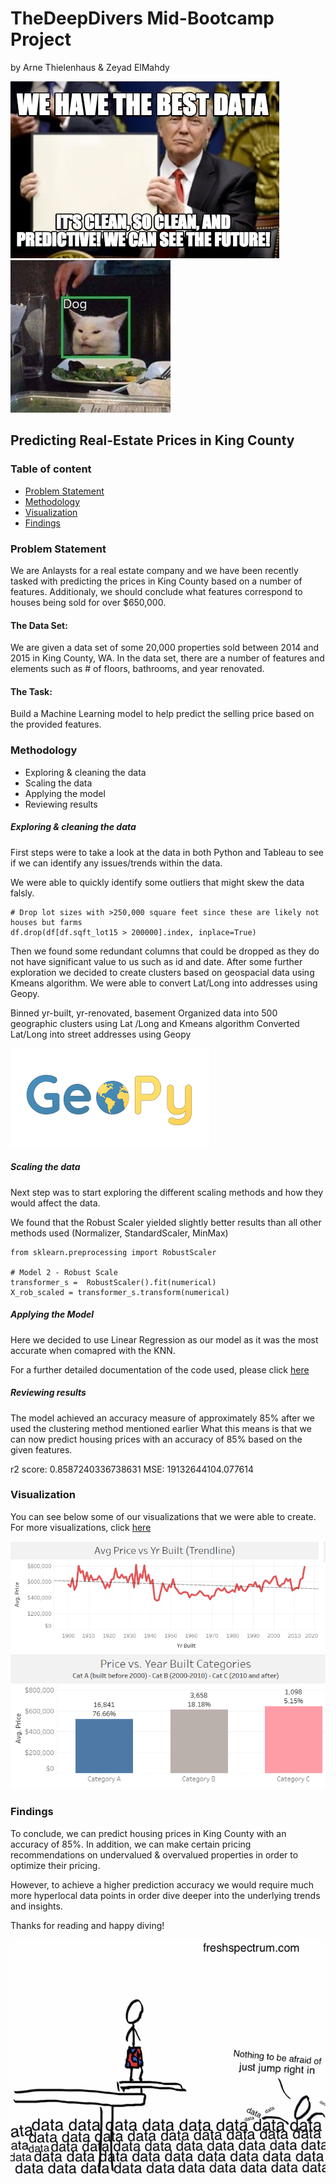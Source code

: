 # TheDeepDivers Mid-Bootcamp Project 
by Arne Thielenhaus & Zeyad ElMahdy

![TheDeepDiversProject](https://github.com/zeyadelmahdy/TheDeepDiversProject/blob/main/4760796.jpg)
![TheDeepDiversProject](https://github.com/zeyadelmahdy/TheDeepDiversProject/blob/main/communityIcon_anc30b6ykk461.jpg)

## Predicting Real-Estate Prices in King County

### Table of content

- [Problem Statement](#problem-statement)
- [Methodology](#methodology)
- [Visualization](#visualization)
- [Findings](#findings)

### Problem Statement

We are Anlaysts for a real estate company and we have been recently tasked with predicting the prices in King County based on a number of features. Additionaly, we should conclude what features correspond to houses being sold for over $650,000. 

#### The Data Set: 

We are given a data set of some 20,000 properties sold between 2014 and 2015 in King County, WA. In the data set, there are a number of features and elements such as # of floors, bathrooms, and year renovated. 

#### The Task: 

Build a Machine Learning model to help predict the selling price based on the provided features. 


### Methodology 

- Exploring & cleaning the data
- Scaling the data
- Applying the model
- Reviewing results

##### Exploring & cleaning the data
First steps were to take a look at the data in both Python and Tableau to see if we can identify any issues/trends within the data. 

We were able to quickly identify some outliers that might skew the data falsly. 
```
# Drop lot sizes with >250,000 square feet since these are likely not houses but farms 
df.drop(df[df.sqft_lot15 > 200000].index, inplace=True)
```
Then we found some redundant columns that could be dropped as they do not have significant value to us such as id and date. 
After some further exploration we decided to create clusters based on geospacial data using Kmeans algorithm. We were able to convert Lat/Long into addresses using Geopy.  


Binned yr-built, yr-renovated, basement
Organized data into 500 geographic clusters using Lat /Long and Kmeans algorithm
Converted Lat/Long into street addresses using Geopy

![TheDeepDiversProject](https://github.com/zeyadelmahdy/TheDeepDiversProject/blob/main/download.png)

##### Scaling the data

Next step was to start exploring the different scaling methods and how they would affect the data.

We found that the Robust Scaler yielded slightly better results than all other methods used (Normalizer, StandardScaler, MinMax)

```
from sklearn.preprocessing import RobustScaler

# Model 2 - Robust Scale
transformer_s =  RobustScaler().fit(numerical)
X_rob_scaled = transformer_s.transform(numerical)
```


##### Applying the Model

Here we decided to use Linear Regression as our model as it was the most accurate when comapred with the KNN.

For a further detailed documentation of the code used, please click [here](https://github.com/zeyadelmahdy/TheDeepDiversProject/blob/main/Housing_Data_Analysis_V2.ipynb)


##### Reviewing results

The model achieved an accuracy measure of approximately 85% after we used the clustering method mentioned earlier
What this means is that we can now predict housing prices with an accuracy of 85% based on the given features. 

r2 score: 0.8587240336738631
MSE: 19132644104.077614

### Visualization 

You can see below some of our visualizations that we were able to create. For more visualizations, click [here](https://public.tableau.com/app/profile/zeyad.elmahdy/viz/HousingDataDashboard_16370759374640/Dashboard1?publish=yes)

![TheDeepDivers](https://github.com/zeyadelmahdy/TheDeepDiversProject/blob/main/2021-11-18%2017_59_59-Greenshot.png)
![TheDeepDivers](https://github.com/zeyadelmahdy/TheDeepDiversProject/blob/main/image.png)



### Findings

To conclude, we can predict housing prices in King County with an accuracy of 85%. In addition, we can make certain pricing recommendations on undervalued & overvalued properties in order to optimize their pricing. 

However, to achieve a higher prediction accuracy we would require much more hyperlocal data points in order dive deeper into the underlying trends and insights. 



Thanks for reading and happy diving!

![TheDeepDivers](https://github.com/zeyadelmahdy/TheDeepDiversProject/blob/main/20120305-065858.jpg)
